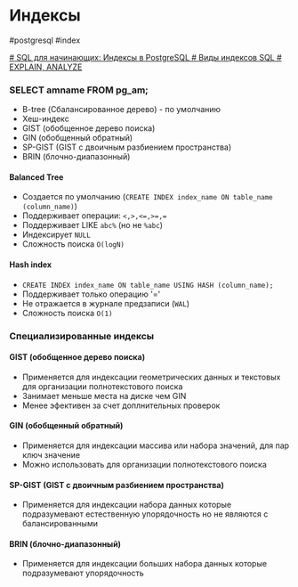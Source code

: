 # Индексы
#postgresql #index

[# SQL для начинающих: Индексы в PostgreSQL # Виды индексов SQL # EXPLAIN, ANALYZE](https://www.youtube.com/watch?v=4HZl-PkFTbA)
### SELECT amname FROM pg_am;
- B-tree (Сбалансированное дерево) - по умолчанию
- Хеш-индекс
- GIST (обобщенное дерево поиска)
- GIN (обобщенный обратный)
- SP-GIST (GIST с двоичным разбиением пространства)
- BRIN (блочно-диапазонный)

#### Balanced Tree
- Создается по умолчанию (`CREATE INDEX index_name ON table_name (column_name)`)
- Поддерживает операции:
	`<,>,<=,>=,=`
-  Поддерживает LIKE `abc%` (но не `%abc`)
- Индексирует `NULL`
- Сложность поиска `O(logN)`

#### Hash index
- `CREATE INDEX index_name ON table_name USING HASH (column_name);`
- Поддерживает только операцию '='
- Не отражается в журнале предзаписи (`WAL`)
- Сложность поиска `O(1)`

### Специализированные индексы

#### GIST (обобщенное дерево поиска)
- Применяется для индексации геометрических данных и текстовых для организации полнотекстового поиска
- Занимает меньше места на диске чем GIN
- Менее эфективен за счет доплнительных проверок
#### GIN (обобщенный обратный)
- Применяется для индексации массива или набора значений, для пар ключ значение
- Можно использовать для организации полнотекстового поиска

#### SP-GIST (GIST с двоичным разбиением пространства)
- Применяется для индексации набора данных которые подразумевают естественную упорядочность но не являются с балансированными
#### BRIN (блочно-диапазонный)
- Применяется для индексации больших набора данных которые подразумевают упорядочность 

